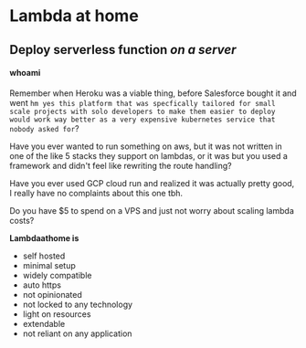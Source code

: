 # Lambda at home

## Deploy serverless function _on a server_

#### whoami

Remember when Heroku was a viable thing, before Salesforce bought it and went `hm yes this platform that was specfically tailored for small scale projects with solo developers to make them easier to deploy would work way better as a very expensive kubernetes service that nobody asked for`? 

Have you ever wanted to run something on aws, but it was not written in one of the like 5 stacks they support on lambdas, or it was but you used a framework and didn't feel like rewriting the route handling?

Have you ever used GCP cloud run and realized it was actually pretty good, I really have no complaints about this one tbh.

Do you have $5 to spend on a VPS and just not worry about scaling lambda costs?

__Lambdaathome is__
  - self hosted
  - minimal setup
  - widely compatible
  - auto https
  - not opinionated
  - not locked to any technology
  - light on resources
  - extendable
  - not reliant on any application

